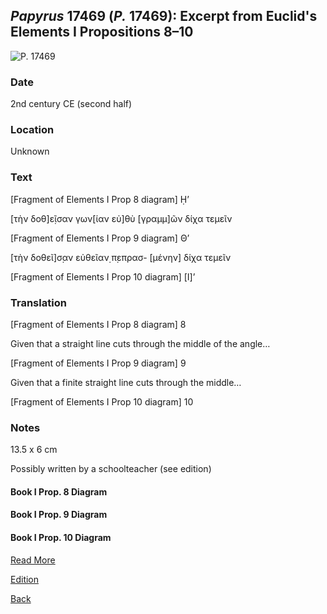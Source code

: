 ## _Papyrus_ 17469 (_P._ 17469): Excerpt from Euclid's Elements I Propositions 8–10

![P. 17469](https://berlpap.smb.museum/Original/P_17469_R_2_001.jpg)

### Date

2nd century CE (second half)

### Location

Unknown

### Text 

[Fragment of Elements I Prop 8 diagram]  Ḥ’ 

[τὴν δοθ]ε̣ῖσαν γων[ίαν εὐ]θὺ
[γραμμ]ῶν δίχα τεμεῖν

[Fragment of Elements I Prop 9 diagram]  Θ’ 

[τὴν δοθεῖ]σ̣αν εὐθεῖαν̣ π̣επρασ-
[μένην] δίχα τεμεῖν

[Fragment of Elements I Prop 10 diagram]  [Ι]’ 

### Translation

[Fragment of Elements I Prop 8 diagram]  8

Given that a straight line cuts through the middle of the angle…

[Fragment of Elements I Prop 9 diagram]  9

Given that a finite straight line cuts through the middle…

[Fragment of Elements I Prop 10 diagram]  10

### Notes

13.5 x 6 cm

Possibly written by a schoolteacher (see edition) 

#### Book I Prop. 8 Diagram

#### Book I Prop. 9 Diagram

#### Book I Prop. 10 Diagram

[Read More](https://berlpap.smb.museum/record/?result=0&Alle=17469)

[Edition](https://www.degruyter.com/journal/key/apf/40/1/html)

[Back](../resources.html)
